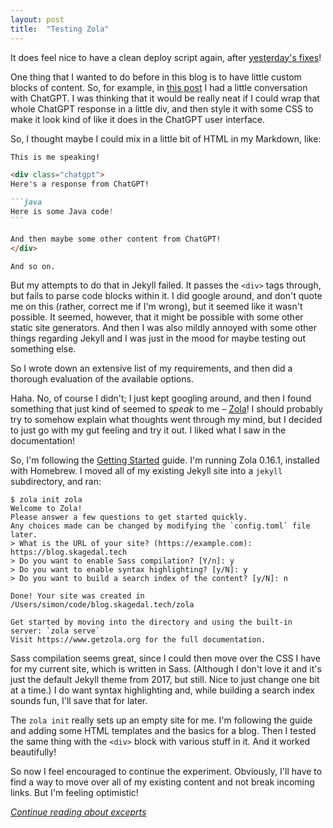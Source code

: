 ```yaml
---
layout: post
title:  "Testing Zola"
---
```


It does feel nice to have a clean deploy script again, after [yesterday's fixes](/posts/2023-02-08-fixing-my-blog)!

One thing that I wanted to do before in this blog is to have little custom blocks of content. So, for example, in [this post](/posts/2023-01-04-habit-tracker-functionality-and-first-migration) I had a little conversation with ChatGPT. I was thinking that it would be really neat if I could wrap that whole ChatGPT response in a little div, and then style it with some CSS to make it look kind of like it does in the ChatGPT user interface.

So, I thought maybe I could mix in a little bit of HTML in my Markdown, like:

````markdown
This is me speaking!

<div class="chatgpt">
Here's a response from ChatGPT!

```java
Here is some Java code!
```

And then maybe some other content from ChatGPT!
</div>

And so on.
````

But my attempts to do that in Jekyll failed. It passes the `<div>` tags through, but fails to parse code blocks within it. I did google around, and don't quote me on this (rather, correct me if I'm wrong), but it seemed like it wasn't possible. It seemed, however, that it might be possible with some other static site generators. And then I was also mildly annoyed with some other things regarding Jekyll and I was just in the mood for maybe testing out something else. 

So I wrote down an extensive list of my requirements, and then did a thorough evaluation of the available options. 

Haha. No, of course I didn't; I just kept googling around, and then I found something that just kind of seemed to _speak_ to me – [Zola](https://www.getzola.org/)! I should probably try to somehow explain what thoughts went through my mind, but I decided to just go with my gut feeling and try it out. I liked what I saw in the documentation!  

So, I'm following the [Getting Started](https://www.getzola.org/documentation/getting-started/overview/) guide. I'm running Zola 0.16.1, installed with Homebrew. I moved all of my existing Jekyll site into a `jekyll` subdirectory, and ran:

```shell
$ zola init zola
Welcome to Zola!
Please answer a few questions to get started quickly.
Any choices made can be changed by modifying the `config.toml` file later.
> What is the URL of your site? (https://example.com): https://blog.skagedal.tech
> Do you want to enable Sass compilation? [Y/n]: y
> Do you want to enable syntax highlighting? [y/N]: y
> Do you want to build a search index of the content? [y/N]: n

Done! Your site was created in /Users/simon/code/blog.skagedal.tech/zola

Get started by moving into the directory and using the built-in server: `zola serve`
Visit https://www.getzola.org for the full documentation.
```

Sass compilation seems great, since I could then move over the CSS I have for my current site, which is written in Sass. (Although I don't love it and it's just the default Jekyll theme from 2017, but still. Nice to just change one bit at a time.) I do want syntax highlighting and, while building a search index sounds fun, I'll save that for later.

The `zola init` really sets up an empty site for me. I'm following the guide and adding some HTML templates and the basics for a blog. Then I tested the same thing with the `<div>` block with various stuff in it. And it worked beautifully! 

So now I feel encouraged to continue the experiment. Obviously, I'll have to find a way to move over all of my existing content and not break incoming links. But I'm feeling optimistic!

_[Continue reading about exceprts](/posts/2023-02-10-adding-summaries)_